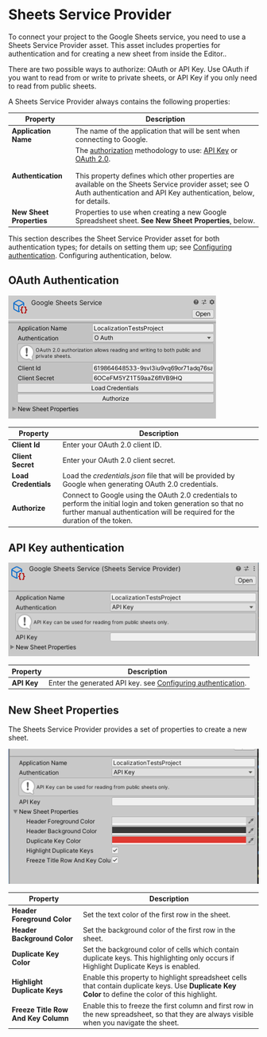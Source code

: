 # Sheets Service Provider 

To connect your project to the Google Sheets service, you need to use a Sheets Service Provider asset. This asset includes properties for authentication and for creating a new sheet from inside the Editor.. 

There are two possible ways to authorize: OAuth or API Key. Use OAuth if you want to read from or write to private sheets, or API Key if you only need to read from public sheets.  

A Sheets Service Provider always contains the following properties:

| **Property**                    | **Description** |
| ------------------------------- | --------------- |
| **Application Name**            | The name of the application that will be sent when connecting to Google.
| **Authentication**              | The [authorization](https://developers.google.com/sheets/api/guides/authorizing) methodology to use: [API Key](https://developers.google.com/sheets/api/guides/authorizing#APIKey) or [OAuth 2.0](https://developers.google.com/identity/protocols/oauth2).<br><br>This property defines which other properties are available on the Sheets Service provider asset; see O Auth authentication and API Key authentication, below, for details.
| **New Sheet Properties**       | Properties to use when creating a new Google Spreadsheet sheet. **See New Sheet Properties**, below.

This section describes the Sheet Service Provider asset for both authentication types; for details on setting them up; see [Configuring authentication](Google-Sheets-Configuring-Authentication.md). Configuring authentication, below. 

## OAuth Authentication

![A Sheets Service Provider asset named Google Sheets Service, with Authentication set to OAuth.](images/GoogleSheetsProvider_InspectorOAuth.png)

| **Property**                    | **Description** |
| ------------------------------- | --------------- |
| **Client Id**                   | Enter your OAuth 2.0 client ID.
| **Client Secret**               | Enter your OAuth 2.0 client secret.
| **Load Credentials**            | Load the *credentials.json* file that will be provided by Google when generating OAuth 2.0 credentials.
| **Authorize**                   | Connect to Google using the OAuth 2.0 credentials to perform the initial login and token generation so that no further manual authentication will be required for the duration of the token.

## API Key authentication

![A Sheets Service Provider asset named Google Sheets Service, with Authentication set to API Key.](images/GoogleSheetsProvider_InspectorAPIKey.png)

| **Property**                    | **Description** |
| ------------------------------- | --------------- |
| **API Key**                     | Enter the generated API key. see [Configuring authentication](Google-Sheets-Configuring-Authentication.md).

## New Sheet Properties

The Sheets Service Provider provides a set of properties to create a new sheet.

![The Sheets Service Provider provides a set of properties to create a new sheet.](images/GoogleSheetsProvider_InspectorNewSheet.png)

| **Property**                        | **Description** |
| ----------------------------------- | --------------- |
| **Header Foreground Color**         | Set the text color of the first row in the sheet.
| **Header Background Color**         | Set the background color of the first row in the sheet.
| **Duplicate Key Color**             | Set the background color of cells which contain duplicate keys. This highlighting only occurs if Highlight Duplicate Keys is enabled.
| **Highlight Duplicate Keys**        | Enable this property to highlight spreadsheet cells that contain duplicate keys. Use **Duplicate Key Color** to define the color of this highlight.
| **Freeze Title Row And Key Column** | Enable this to freeze the first column and first row in the new spreadsheet, so that they are always visible when you navigate the sheet. 
